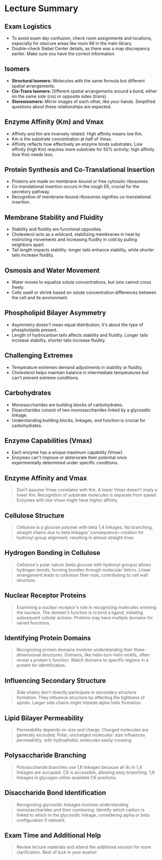 # Lecture Summary

## Exam Logistics

- To avoid exam day confusion, check room assignments and locations, especially for obscure areas like room 66 in the main library.
- Double-check Siebel Center details, as there was a map discrepancy earlier. Make sure you have the correct information.

## Isomers

- **Structural Isomers:** Molecules with the same formula but different spatial arrangements.
- **Cis-Trans Isomers:** Different spatial arrangements around a bond, either on the same side (cis) or opposite sides (trans).
- **Stereoisomers:** Mirror images of each other, like your hands. Simplified questions about these relationships are expected.

## Enzyme Affinity (Km) and Vmax

- Affinity and Km are inversely related. High affinity means low Km.
- Km is the substrate concentration at half of Vmax.
- Affinity reflects how effectively an enzyme binds substrates. Low affinity (high Km) requires more substrate for 50% activity; high affinity (low Km) needs less.

## Protein Synthesis and Co-Translational Insertion

- Proteins are made on membrane-bound or free cytosolic ribosomes.
- Co-translational insertion occurs in the rough ER, crucial for the secretory pathway.
- Recognition of membrane-bound ribosomes signifies co-translational insertion.

## Membrane Stability and Fluidity

- Stability and fluidity are functional opposites.
- Cholesterol acts as a wildcard, stabilizing membranes in heat by restricting movements and increasing fluidity in cold by pulling neighbors apart.
- Tail length impacts stability: longer tails enhance stability, while shorter tails increase fluidity.

## Osmosis and Water Movement

- Water moves to equalize solute concentrations, but ions cannot cross freely.
- Cells swell or shrink based on solute concentration differences between the cell and its environment.

## Phospholipid Bilayer Asymmetry

- Asymmetry doesn't mean equal distribution; it's about the type of phospholipids present.
- Length of hydrocarbon tails affects stability and fluidity. Longer tails increase stability, shorter tails increase fluidity.

## Challenging Extremes

- Temperature extremes demand adjustments in stability or fluidity.
- Cholesterol helps maintain balance in intermediate temperatures but can't prevent extreme conditions.

## Carbohydrates

- Monosaccharides are building blocks of carbohydrates.
- Disaccharides consist of two monosaccharides linked by a glycosidic linkage.
- Understanding building blocks, linkages, and function is crucial for carbohydrates.

## Enzyme Capabilities (Vmax)

- Each enzyme has a unique maximum capability (Vmax).
- Enzymes can't improve or deteriorate their potential once experimentally determined under specific conditions.

## Enzyme Affinity and Vmax

> Don't assume Vmax correlates with Km. A lower Vmax doesn't imply a lower Km. Recognition of substrate molecules is separate from speed. Enzymes with low Vmax might have higher affinity.

## Cellulose Structure

> Cellulose is a glucose polymer with beta 1,4 linkages. No branching, straight chains due to beta linkages' consequence—rotation for hydroxyl group alignment, resulting in almost straight lines.

## Hydrogen Bonding in Cellulose

> Cellulose's polar nature (beta glucose with hydroxyl groups) allows hydrogen bonds, forming bundles through molecular Velcro. Linear arrangement leads to cellulose fiber rods, contributing to cell wall structure.

## Nuclear Receptor Proteins

> Examining a nuclear receptor's role in recognizing molecules entering the nucleus. The domain's function is to bind a ligand, initiating subsequent cellular actions. Proteins may have multiple domains for varied functions.

## Identifying Protein Domains

> Recognizing protein domains involves understanding their three-dimensional structures. Domains, like helix-turn-helix motifs, often reveal a protein's function. Match domains to specific regions in a protein for identification.

## Influencing Secondary Structure

> Side chains don't directly participate in secondary structure formation. They influence structure by affecting the tightness of spirals. Larger side chains might impede alpha helix formation.

## Lipid Bilayer Permeability

> Permeability depends on size and charge. Charged molecules are generally excluded. Polar, uncharged molecules' size influences permeability, with hydrophobic molecules easily crossing.

## Polysaccharide Branching

> Polysaccharide branches use 1,6 linkages because all 4s in 1,4 linkages are occupied. C6 is accessible, allowing easy branching. 1,6 linkages in glycogen utilize available C6 positions.

## Disaccharide Bond Identification

> Recognizing glycosidic linkages involves understanding monosaccharides and their numbering. Identify which carbon is linked to which in the glycosidic linkage, considering alpha or beta configuration if relevant.

## Exam Time and Additional Help

> Review lecture materials and attend the additional session for more clarification. Best of luck in your exams!
